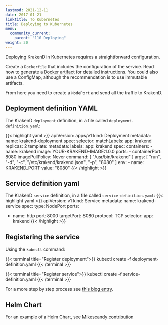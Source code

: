 ```yaml
---
lastmod: 2021-12-11
date: 2017-01-21
linktitle: To Kubernetes
title: Deploying to Kubernetes
menu:
  community_current:
    parent: "110 Deploying"
weight: 30
---
```


Deploying KrakenD in Kubernetes requires a straightforward configuration.

Create a `Dockerfile` that includes the configuration of the service. Read how to generate a [Docker artifact](/docs/deploying/docker/) for detailed instructions. You could also use a ConfigMap, although the recommendation is to use immutable artifacts.

From here you need to create a `NodePort` and send all the traffic to KrakenD.

## Deployment definition YAML
The KrakenD `deployment` definition, in a file called `deployment-definition.yaml`:

{{< highlight yaml >}}
apiVersion: apps/v1
kind: Deployment
metadata:
  name: krakend-deployment
spec:
  selector:
    matchLabels:
      app: krakend
  replicas: 2
  template:
    metadata:
      labels:
        app: krakend
    spec:
      containers:
      - name: krakend
        image: YOUR-KRAKEND-IMAGE:1.0.0
        ports:
        - containerPort: 8080
        imagePullPolicy: Never
        command: [ "/usr/bin/krakend" ]
        args: [ "run", "-d", "-c", "/etc/krakend/krakend.json", "-p", "8080" ]
        env:
        - name: KRAKEND_PORT
          value: "8080"
{{< /highlight >}}


## Service definition yaml

The KrakenD `service` definition, in a file called `service-definition.yaml`:
{{< highlight yaml >}}
apiVersion: v1
kind: Service
metadata:
  name: krakend-service
spec:
  type: NodePort
  ports:
  - name: http
    port: 8000
    targetPort: 8080
    protocol: TCP
  selector:
    app: krakend
{{< /highlight >}}

## Registering the service

Using the `kubectl` command:

{{< terminal title="Register deployment">}}
kubectl create -f deployment-definition.yaml
{{< /terminal >}}

{{< terminal title="Register service">}}
kubectl create -f service-definition.yaml
{{< /terminal >}}

For a more step by step process see [this blog entry](/blog/krakend-on-kubernetes/).

## Helm Chart

For an example of a Helm Chart, see [Mikescandy contribution](https://github.com/mikescandy/krakend-helm)

